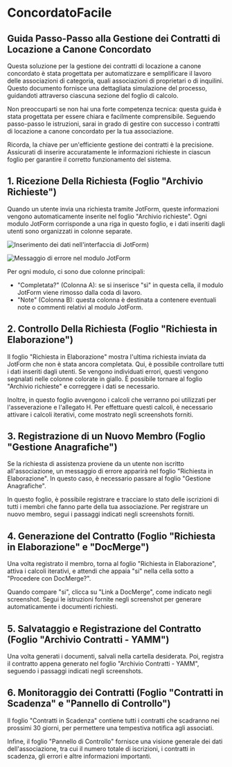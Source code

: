 # ConcordatoFacile

## Guida Passo-Passo alla Gestione dei Contratti di Locazione a Canone Concordato 

Questa soluzione per la gestione dei contratti di locazione a canone concordato è stata progettata per automatizzare e semplificare il lavoro delle associazioni di categoria, quali associazioni di proprietari o di inquilini. Questo documento fornisce una dettagliata simulazione del processo, guidandoti attraverso ciascuna sezione del foglio di calcolo.

Non preoccuparti se non hai una forte competenza tecnica: questa guida è stata progettata per essere chiara e facilmente comprensibile. Seguendo passo-passo le istruzioni, sarai in grado di gestire con successo i contratti di locazione a canone concordato per la tua associazione.

Ricorda, la chiave per un'efficiente gestione dei contratti è la precisione. Assicurati di inserire accuratamente le informazioni richieste in ciascun foglio per garantire il corretto funzionamento del sistema.

## 1. Ricezione Della Richiesta (Foglio "Archivio Richieste")

Quando un utente invia una richiesta tramite JotForm, queste informazioni vengono automaticamente inserite nel foglio "Archivio richieste". Ogni modulo JotForm corrisponde a una riga in questo foglio, e i dati inseriti dagli utenti sono organizzati in colonne separate.

![Inserimento dei dati nell'interfaccia di JotForm](https://filedn.eu/llmlYMMbHsXVkfJvhTGDV50/concordatofacile/demo_assets/How%20to%20Fill%20Out%20a%20JotForm%20with%20Italian%20fields%20-%20Step%201.png))


![Messaggio di errore nel modulo JotForm](https://filedn.eu/llmlYMMbHsXVkfJvhTGDV50/concordatofacile/demo_assets/How%20to%20Fill%20Out%20a%20JotForm%20with%20Italian%20fields%20-%20Step%204.png)

Per ogni modulo, ci sono due colonne principali: 

- "Completata?" (Colonna A): se si inserisce "sì" in questa cella, il modulo JotForm viene rimosso dalla coda di lavoro. 
- "Note" (Colonna B): questa colonna è destinata a contenere eventuali note o commenti relativi al modulo JotForm.

## 2. Controllo Della Richiesta (Foglio "Richiesta in Elaborazione")

Il foglio "Richiesta in Elaborazione" mostra l'ultima richiesta inviata da JotForm che non è stata ancora completata. Qui, è possibile controllare tutti i dati inseriti dagli utenti. Se vengono individuati errori, questi vengono segnalati nelle colonne colorate in giallo. È possibile tornare al foglio "Archivio richieste" e correggere i dati se necessario.

Inoltre, in questo foglio avvengono i calcoli che verranno poi utilizzati per l'asseverazione e l'allegato H. Per effettuare questi calcoli, è necessario attivare i calcoli iterativi, come mostrato negli screenshots forniti.

## 3. Registrazione di un Nuovo Membro (Foglio "Gestione Anagrafiche")

Se la richiesta di assistenza proviene da un utente non iscritto all'associazione, un messaggio di errore apparirà nel foglio "Richiesta in Elaborazione". In questo caso, è necessario passare al foglio "Gestione Anagrafiche".

In questo foglio, è possibile registrare e tracciare lo stato delle iscrizioni di tutti i membri che fanno parte della tua associazione. Per registrare un nuovo membro, segui i passaggi indicati negli screenshots forniti.

## 4. Generazione del Contratto (Foglio "Richiesta in Elaborazione" e "DocMerge")

Una volta registrato il membro, torna al foglio "Richiesta in Elaborazione", attiva i calcoli iterativi, e attendi che appaia "si" nella cella sotto a "Procedere con DocMerge?". 

Quando compare "si", clicca su "Link a DocMerge", come indicato negli screenshot. Segui le istruzioni fornite negli screenshot per generare automaticamente i documenti richiesti.

## 5. Salvataggio e Registrazione del Contratto (Foglio "Archivio Contratti - YAMM")

Una volta generati i documenti, salvali nella cartella desiderata. Poi, registra il contratto appena generato nel foglio "Archivio Contratti - YAMM", seguendo i passaggi indicati negli screenshots.

## 6. Monitoraggio dei Contratti (Foglio "Contratti in Scadenza" e "Pannello di Controllo")

Il foglio "Contratti in Scadenza" contiene tutti i contratti che scadranno nei prossimi 30 giorni, per permettere una tempestiva notifica agli associati. 

Infine, il foglio "Pannello di Controllo" fornisce una visione generale dei dati dell'associazione, tra cui il numero totale di iscrizioni, i contratti in scadenza, gli errori e altre informazioni importanti.
